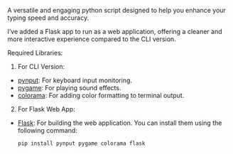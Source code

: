A versatile and engaging python script designed to help you enhance your typing speed and accuracy.

I’ve added a Flask app to run as a web application, offering a cleaner and more interactive experience compared to the CLI version.

 Required Libraries:
1. For CLI Version:


- [pynput](https://pypi.org/project/pynput): For keyboard input monitoring.
- [pygame](https://www.pygame.org/): For playing sound effects.
- [colorama](https://pypi.org/project/colorama): For adding color formatting to terminal output.

2. For Flask Web App:

- [Flask](https://flask.palletsprojects.com/en/3.0.x/): For building the web application.
You can install them using the following command:

    ```bash
    pip install pynput pygame colorama flask
